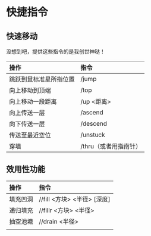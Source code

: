 # 快捷指令

## 快速移动

没想到吧，提供这些指令的是我创世神哒！

| 操作 | 指令 |
| :--- | :--- |
| 跳跃到鼠标准星所指位置 | /jump |
| 向上移动到顶端 | /top |
| 向上移动一段距离 | /up &lt;距离&gt; |
| 向上传送一层 | /ascend |
| 向下传送一层 | /descend |
| 传送至最近空位 | /unstuck |
| 穿墙 | /thru（或者用指南针） |

## 效用性功能

| 操作 | 指令 |
| :--- | :--- |
| 填充凹洞 | //fill &lt;方块&gt; &lt;半径&gt; \[深度\] |
| 递归填充 | //fillr &lt;方块&gt; &lt;半径&gt; |
| 抽空池塘 | //drain &lt;半径&gt; |
|  |  |



